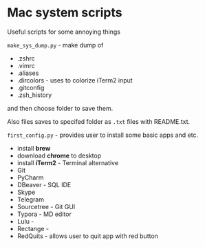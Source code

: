 # Mac system scripts

Useful scripts for some annoying things

```make_sys_dump.py``` - make dump of
- .zshrc
- .vimrc
- .aliases
- .dircolors - uses to colorize iTerm2 input
- .gitconfig
- .zsh_history

and then choose folder to save them.

Also files saves to specifed folder as ```.txt``` files with README.txt.


```first_config.py``` - provides user to install some basic apps and etc.
- install **brew**
- download **chrome** to desktop
- install **iTerm2** - Terminal alternative
- Git
- PyCharm
- DBeaver - SQL IDE
- Skype
- Telegram
- Sourcetree - Git GUI
- Typora - MD editor
- Lulu - 
- Rectange - 
- RedQuits - allows user to quit app with red button





